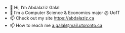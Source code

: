 - 👋 Hi, I’m Abdalaziz Galal
- 👀 I’m a Computer Science & Economics major @ UofT
- 📫 Check out my site https://abdalaziz.ca
- 📫 How to reach me a.galal@mail.utoronto.ca

